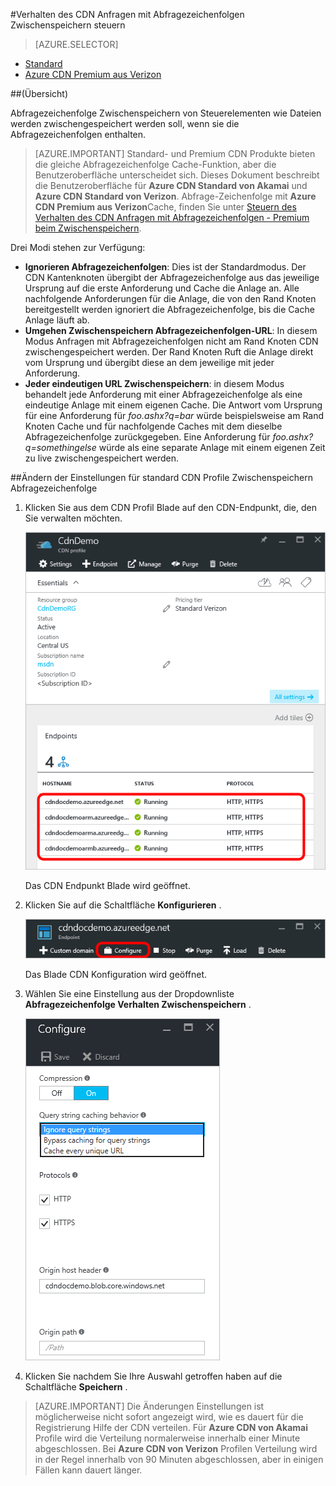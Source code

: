 <properties
    pageTitle="Steuern der Azure CDN Verhalten von Besprechungsanfragen mit Abfragezeichenfolgen Zwischenspeichern | Microsoft Azure"
    description="Azure CDN Abfragezeichenfolge Zwischenspeichern von Steuerelementen wie Dateien werden zwischengespeichert werden soll, wenn sie die Abfragezeichenfolgen enthalten."
    services="cdn"
    documentationCenter=""
    authors="camsoper"
    manager="erikre"
    editor=""/>

<tags
    ms.service="cdn"
    ms.workload="tbd"
    ms.tgt_pltfrm="na"
    ms.devlang="na"
    ms.topic="article"
    ms.date="07/28/2016"
    ms.author="casoper"/>

#<a name="controlling-caching-behavior-of-cdn-requests-with-query-strings"></a>Verhalten des CDN Anfragen mit Abfragezeichenfolgen Zwischenspeichern steuern

> [AZURE.SELECTOR]
- [Standard](cdn-query-string.md)
- [Azure CDN Premium aus Verizon](cdn-query-string-premium.md)

##<a name="overview"></a>(Übersicht)

Abfragezeichenfolge Zwischenspeichern von Steuerelementen wie Dateien werden zwischengespeichert werden soll, wenn sie die Abfragezeichenfolgen enthalten.

> [AZURE.IMPORTANT] Standard- und Premium CDN Produkte bieten die gleiche Abfragezeichenfolge Cache-Funktion, aber die Benutzeroberfläche unterscheidet sich.  Dieses Dokument beschreibt die Benutzeroberfläche für **Azure CDN Standard von Akamai** und **Azure CDN Standard von Verizon**.  Abfrage-Zeichenfolge mit **Azure CDN Premium aus Verizon**Cache, finden Sie unter [Steuern des Verhalten des CDN Anfragen mit Abfragezeichenfolgen - Premium beim Zwischenspeichern](cdn-query-string-premium.md).

Drei Modi stehen zur Verfügung:

- **Ignorieren Abfragezeichenfolgen**: Dies ist der Standardmodus.  Der CDN Kantenknoten übergibt der Abfragezeichenfolge aus das jeweilige Ursprung auf die erste Anforderung und Cache die Anlage an.  Alle nachfolgende Anforderungen für die Anlage, die von den Rand Knoten bereitgestellt werden ignoriert die Abfragezeichenfolge, bis die Cache Anlage läuft ab.
- **Umgehen Zwischenspeichern Abfragezeichenfolgen-URL**: In diesem Modus Anfragen mit Abfragezeichenfolgen nicht am Rand Knoten CDN zwischengespeichert werden.  Der Rand Knoten Ruft die Anlage direkt vom Ursprung und übergibt diese an dem jeweilige mit jeder Anforderung.
- **Jeder eindeutigen URL Zwischenspeichern**: in diesem Modus behandelt jede Anforderung mit einer Abfragezeichenfolge als eine eindeutige Anlage mit einem eigenen Cache.  Die Antwort vom Ursprung für eine Anforderung für *foo.ashx?q=bar* würde beispielsweise am Rand Knoten Cache und für nachfolgende Caches mit dem dieselbe Abfragezeichenfolge zurückgegeben.  Eine Anforderung für *foo.ashx?q=somethingelse* würde als eine separate Anlage mit einem eigenen Zeit zu live zwischengespeichert werden.

##<a name="changing-query-string-caching-settings-for-standard-cdn-profiles"></a>Ändern der Einstellungen für standard CDN Profile Zwischenspeichern Abfragezeichenfolge

1. Klicken Sie aus dem CDN Profil Blade auf den CDN-Endpunkt, die, den Sie verwalten möchten.

    ![CDN Profil Blade Endpunkte](./media/cdn-query-string/cdn-endpoints.png)

    Das CDN Endpunkt Blade wird geöffnet.

2. Klicken Sie auf die Schaltfläche **Konfigurieren** .

    ![Schaltfläche zum Verwalten von CDN Profil blade](./media/cdn-query-string/cdn-config-btn.png)

    Das Blade CDN Konfiguration wird geöffnet.

3. Wählen Sie eine Einstellung aus der Dropdownliste **Abfragezeichenfolge Verhalten Zwischenspeichern** .

    ![Optionen zum Zwischenspeichern CDN-Abfragezeichenfolge](./media/cdn-query-string/cdn-query-string.png)

4. Klicken Sie nachdem Sie Ihre Auswahl getroffen haben auf die Schaltfläche **Speichern** .

> [AZURE.IMPORTANT] Die Änderungen Einstellungen ist möglicherweise nicht sofort angezeigt wird, wie es dauert für die Registrierung Hilfe der CDN verteilen.  Für <b>Azure CDN von Akamai</b> Profile wird die Verteilung normalerweise innerhalb einer Minute abgeschlossen.  Bei <b>Azure CDN von Verizon</b> Profilen Verteilung wird in der Regel innerhalb von 90 Minuten abgeschlossen, aber in einigen Fällen kann dauert länger.
